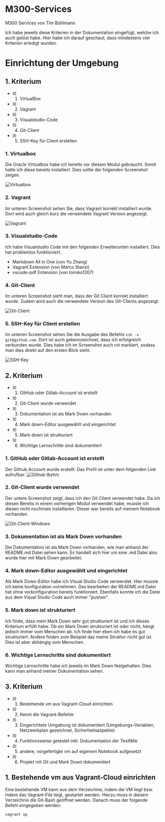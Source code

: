# M300-Services
M300 Services von Tim Bühlmann

Ich habe jeweils diese Kriterien in der Dokumentation eingefügt, welche ich auch gelöst habe. Hier habe ich darauf geschaut, dass mindestens vier Kriterien erledigt wurden.

# Einrichtung der Umgebung

## 1. Kriterium
- [x] 1. VirtualBox
- [x] 2. Vagrant
- [x] 3. Visualstudio-Code
- [x] 4. Git-Client
- [x] 5. SSH-Key für Client erstellen

### 1. Virtualbox

Die Oracle Virtualbox habe ich bereits vor diesem Modul gebraucht. Somit hatte ich diese bereits installiert. Dies sollte der folgenden Screenshot zeigen.
  
![](https://github.com/tbztim/M300-Services/blob/master/00-Bilder/Virtualbox.png "Virtualbox")

### 2. Vagrant
Im unteren Screenshot sehen Sie, dass Vagrant korrekt installiert wurde. Dort wird auch gleich kurz die verwendete Vagrant Version angezeigt.
  
![](https://github.com/tbztim/M300-Services/blob/master/00-Bilder/Vagrant.png "Vagrant")

### 3. Visualstudio-Code

Ich habe Visualstudio Code mit den folgenden Erweiterunten installiert. Dies hat problemlos funktioniert.


- Markdown All in One (von Yu Zhang)
- Vagrant Extension (von Marco Stanzi)
- vscode-pdf Extension (von tomiko1207)

### 4. Git-Client
Im unteren Screenshot sieht man, dass der Git Client korrekt installiert wurde. Zudem wird auch die verwendete Version des Git-Clients angezeigt.

![](https://github.com/tbztim/M300-Services/blob/master/00-Bilder/git-client.png "Git-Client")

### 5. SSH-Key für Client erstellen
Im unteren Screenshot sehen Sie die Ausgabe des Befehls ```ssh -v git@github.com```. Dort ist auch gekennzeichnet, dass ich erfolgreich verbunden wurde. Dies habe ich im Screenshot auch rot markiert, sodass man dies direkt auf den ersten Blick sieht.

![](https://github.com/tbztim/M300-Services/blob/master/00-Bilder/ssh-key.png "SSH-Key")

## 2. Kriterium
- [x] 1. GitHub oder Gitlab-Account ist erstellt
- [x] 2. Git-Client wurde verwendet
- [x] 3. Dokumentation ist als Mark Down vorhanden
- [x] 4. Mark down-Editor ausgewählt und eingerichtet
- [x] 5. Mark down ist strukturiert
- [x] 6. Wichtige Lernschritte sind dokumentiert

### 1. GitHub oder Gitlab-Account ist erstellt
Der Github Account wurde erstellt. Das Profil ist unter dem folgenden Link aufrufbar: ![Github tbztim](https://github.com/tbztim)

### 2. Git-Client wurde verwendet
Der untere Screenshot zeigt, dass ich den Git Client verwendet habe. Da ich diesen Bereits in einem vorherigen Modul verwendet habe, musste ich diesen nicht nochmals installieren. Dieser war bereits auf meinem Notebook vorhanden.

![](https://github.com/tbztim/M300-Services/blob/master/00-Bilder/git-client-window.png "Git-Client-Windows")

### 3. Dokumentation ist als Mark Down vorhanden
Die Dokumentation ist als Mark Down vorhanden, wie man anhand der README.md Datei sehen kann. Es handelt sich hier um eine .md Datei also wurde hier mit Mark Down gearbeitet.

### 4. Mark down-Editor ausgewählt und eingerichtet
Als Mark Down-Editor habe ich Visual Studio Code verwendet. Hier musste ich keine konfiguration vornehmen. Das bearbeiten der README.md Datei hat ohne vorkonfiguration bereits funktioniert. Ebenfalls konnte ich die Datei aus dem Visual Studio Code auch immer "pushen".

### 5. Mark down ist strukturiert
Ich finde, dass mein Mark Down sehr gut strukturiert ist und ich dieses Kriterium erfüllt habe. Ob ein Mark Down strukturiert ist oder nicht, hängt jedoch immer vom Menschen ab. Ich finde hier eben ich habe es gut strukturiert. Andere finden zum Beispiel das meine Struktur nicht gut ist. Dies ist aber abhängig vom Menschen.

### 6. Wichtige Lernschritte sind dokumentiert
Wichtige Lernschritte habe ich jeweils im Mark Down festgehalten. Dies kann man anhand meiner Dokumentation sehen.

## 3. Kriterium
- [x] 1. Bestehende vm aus Vagrant-Cloud einrichten
- [x] 2. Kennt die Vagrant-Befehle
- [x] 3. Eingerichtete Umgebung ist dokumentiert (Umgebungs-Variablen, Netzwerkplan gezeichnet, Sicherheitsaspekte)
- [x] 4. Funktionsweise getestet inkl. Dokumentation der Testfälle
- [x] 5. andere, vorgefertigte vm auf eigenem Notebook aufgesetzt
- [x] 6. Projekt mit Git und Mark Down dokumentiert

## 1. Bestehende vm aus Vagrant-Cloud einrichten
Eine bestehende VM kann aus dem Verzeichnis, indem die VM liegt bzw. indem das Vagrant-File liegt, gestartet werden. Hierzu muss in diesem Verzeichnis die Git-Bash geöffnet werden. Danach muss der folgende Befehl eingegeben werden.

```vagrant up```